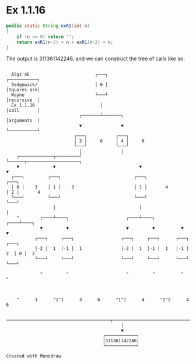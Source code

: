 # Ex 1.1.16

```java
public static String exR1(int n)
{
    if (n <= 0) return "";
    return exR1(n-3) + n + exR1(n-2) + n;
}
```

The output is 311361142246, and we can construct the tree of calls like so:

<pre><code>
  Algs 4E                         ┌───┐                               ┌───────────┐
  Sedgewick/                      │ 6 │                               │Squares are│
  Wayne                           └───┘                               │recursive  │
  Ex 1.1.16                         │                                 │call       │
                            ┌───────┴───────┐                         │arguments  │
                            ▼               ▼                         └───────────┘
                          ┌───┐           ┌───┐
                          │ 3 │     6     │ 4 │     6
                          └───┘           └───┘
                            │               │
    ┌─────────────┬─────────┘               └──────┬────────────────────┐
    ▼             ▼                                ▼                    ▼
  ┌───┐         ┌───┐                            ┌───┐                ┌───┐
  │ 0 │    3    │ 1 │    3                       │ 1 │       4        │ 2 │       4
  └───┘         └───┘                            └───┘                └───┘
                  │                                │                    │
    "        ┌────┴────┐                      ┌────┴────┐          ┌────┴────┐
             ▼         ▼                      ▼         ▼          ▼         ▼
           ┌───┐     ┌───┐                  ┌───┐     ┌───┐      ┌───┐     ┌───┐
           │-2 │  1  │-1 │  1               │-2 │  1  │-1 │  1   │-1 │  2  │ 0 │  2
           └───┘     └───┘                  └───┘     └───┘      └───┘     └───┘

             "         "                      "         "          "         "



    "      3      "1"1      3      6      "1"1      4      "2"2      4            6

    ────────────────────────────────────────┬──────────────────────────────────────
                                            │
                                            ▼
                                     ┌────────────┐
                                     │311361142246│
                                     └────────────┘

Created with Monodraw</code></pre>
